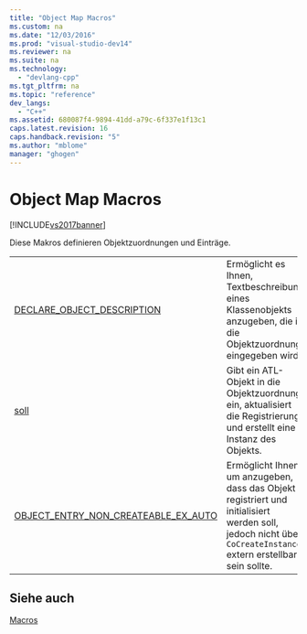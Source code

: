 ```yaml
---
title: "Object Map Macros"
ms.custom: na
ms.date: "12/03/2016"
ms.prod: "visual-studio-dev14"
ms.reviewer: na
ms.suite: na
ms.technology: 
  - "devlang-cpp"
ms.tgt_pltfrm: na
ms.topic: "reference"
dev_langs: 
  - "C++"
ms.assetid: 680087f4-9894-41dd-a79c-6f337e1f13c1
caps.latest.revision: 16
caps.handback.revision: "5"
ms.author: "mblome"
manager: "ghogen"
---
```

# Object Map Macros
[!INCLUDE[vs2017banner](../../assembler/inline/includes/vs2017banner.md)]

Diese Makros definieren Objektzuordnungen und Einträge.  
  
|||  
|-|-|  
|[DECLARE\_OBJECT\_DESCRIPTION](../Topic/DECLARE_OBJECT_DESCRIPTION.md)|Ermöglicht es Ihnen, Textbeschreibung eines Klassenobjekts anzugeben, die in die Objektzuordnung eingegeben wird.|  
|[soll](../Topic/OBJECT_ENTRY_AUTO.md)|Gibt ein ATL\-Objekt in die Objektzuordnung ein, aktualisiert die Registrierung und erstellt eine Instanz des Objekts.|  
|[OBJECT\_ENTRY\_NON\_CREATEABLE\_EX\_AUTO](../Topic/OBJECT_ENTRY_NON_CREATEABLE_EX_AUTO.md)|Ermöglicht Ihnen, um anzugeben, dass das Objekt registriert und initialisiert werden soll, jedoch nicht über `CoCreateInstance` extern erstellbar sein sollte.|  
  
## Siehe auch  
 [Macros](../../atl/reference/atl-macros.md)